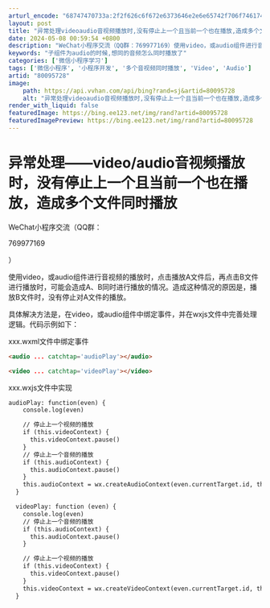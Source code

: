 ```yaml
---
arturl_encode: "68747470733a:2f2f626c6f672e6373646e2e6e65742f706f7461746f353132:2f61727469636c652f64657461696c732f3830303935373238"
layout: post
title: "异常处理videoaudio音视频播放时,没有停止上一个且当前一个也在播放,造成多个文件同时播放"
date: 2024-05-08 00:59:54 +0800
description: "WeChat小程序交流（QQ群：769977169）使用video，或audio组件进行音视频的播放"
keywords: "子组件为audio的时候,想同的音频怎么同时播放了"
categories: ['微信小程序学习']
tags: ['微信小程序', '小程序开发', '多个音视频同时播放', 'Video', 'Audio']
artid: "80095728"
image:
    path: https://api.vvhan.com/api/bing?rand=sj&artid=80095728
    alt: "异常处理videoaudio音视频播放时,没有停止上一个且当前一个也在播放,造成多个文件同时播放"
render_with_liquid: false
featuredImage: https://bing.ee123.net/img/rand?artid=80095728
featuredImagePreview: https://bing.ee123.net/img/rand?artid=80095728
---
```


# 异常处理——video/audio音视频播放时，没有停止上一个且当前一个也在播放，造成多个文件同时播放

WeChat小程序交流（QQ群：

769977169

）

使用video，或audio组件进行音视频的播放时，点击播放A文件后，再点击B文件进行播放时，可能会造成A、B同时进行播放的情况。造成这种情况的原因是，播放B文件时，没有停止对A文件的播放。

具体解决方法是，在video，或audio组件中绑定事件，并在wxjs文件中完善处理逻辑。代码示例如下：

xxx.wxml文件中绑定事件

```html
<audio ... catchtap='audioPlay'></audio>

<video ... catchtap='videoPlay'></video>
```

  

xxx.wxjs文件中实现

```html
audioPlay: function(even) {
    console.log(even)

    // 停止上一个视频的播放
    if (this.videoContext) {
      this.videoContext.pause()
    }
    // 停止上一个音频的播放
    if (this.audioContext) {
      this.audioContext.pause()
    }
    this.audioContext = wx.createAudioContext(even.currentTarget.id, this)
  }

  videoPlay: function (even) {
    console.log(even)
    // 停止上一个音频的播放
    if (this.audioContext) {
      this.audioContext.pause()
    }

    // 停止上一个视频的播放
    if (this.videoContext) {
      this.videoContext.pause()
    }
    this.videoContext = wx.createVideoContext(even.currentTarget.id, this)
  }
```